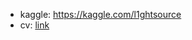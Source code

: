 * kaggle: https://kaggle.com/l1ghtsource
* cv: [link](https://drive.google.com/file/d/18xEcZYzv5g3r3JKPjaPyoWePC7TCONdM/view?usp=sharing)
